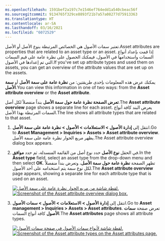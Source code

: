 ```yaml
---
ms.openlocfilehash: 1591bef2a197c7e1546ef764edd1a540cbeac56f
ms.sourcegitcommit: 9134765f329ce8893f21b7a57a08277d75913363
ms.translationtype: HT
ms.contentlocale: ar-SA
ms.lasthandoff: 03/16/2021
ms.locfileid: "6072529"
---
```

<span data-ttu-id="3f0fa-101">تعتبر سمات الأصول هي الخصائص المرتبطة بنوع الأصل أو الأصل.</span><span class="sxs-lookup"><span data-stu-id="3f0fa-101">Asset attributes are properties that are related to an asset type or an asset.</span></span> <span data-ttu-id="3f0fa-102">إذا قمت بإعداد أنواع السمات واستخدامها في الأصول، فيمكنك الحصول على نظرة عامة على قيم السمات التي تم إعدادها في الأصول.</span><span class="sxs-lookup"><span data-stu-id="3f0fa-102">If you've set up attribute types and used them on assets, you can get an overview of the attribute values that are set up on the assets.</span></span> 

<span data-ttu-id="3f0fa-103">يمكنك عرض هذه المعلومات بإحدى طريقتين: من **نظرة عامة على سمة الأصل** أو **سمة الأصل**.</span><span class="sxs-lookup"><span data-stu-id="3f0fa-103">You can view this information in one of two ways: from the **Asset attribute overview** or the **Asset attribute**.</span></span>

<span data-ttu-id="3f0fa-104">**تعرض الصفحة نظرة عامة حول سمة الأصل** بنداً منفصلاً لكل أصل.</span><span class="sxs-lookup"><span data-stu-id="3f0fa-104">The **Asset attribute overview** page shows a separate line for each asset.</span></span> <span data-ttu-id="3f0fa-105">يعرض البند كافة أنواع السمات المرتبطة بهذا الأصل.</span><span class="sxs-lookup"><span data-stu-id="3f0fa-105">The line shows all attribute types that are related to that asset.</span></span> 

1.  <span data-ttu-id="3f0fa-106">انتقل إلى **إدارة الأصول > الاستعلامات > الأصول > نظرة عامة على سمة الأصل**.</span><span class="sxs-lookup"><span data-stu-id="3f0fa-106">Go to **Asset Management > Inquiries > Assets > Asset attribute overview**.</span></span> <span data-ttu-id="3f0fa-107">يظهر مربع الحوار نظرة عامة على سمة الأصل.</span><span class="sxs-lookup"><span data-stu-id="3f0fa-107">The Asset attribute overview dialog box appears.</span></span>

2.  <span data-ttu-id="3f0fa-108">في الحقل **نوع الأصل** حدد نوع أصل من القائمة المنسدلة، ثم حدد **موافق**.</span><span class="sxs-lookup"><span data-stu-id="3f0fa-108">In the **Asset type** field, select an asset type from the drop-down menu and then select **OK**.</span></span>  <span data-ttu-id="3f0fa-109">تظهر الصفحة **نظرة عامة حول سمة الأصل**، وتعرض بنداً منفصلاً لكل نوع سمة يتم استخدامه على أحد الأصول.</span><span class="sxs-lookup"><span data-stu-id="3f0fa-109">The **Asset attribute overview** page appears, showing a separate line for each attribute type that is used on an asset.</span></span> 

    <span data-ttu-id="3f0fa-110">[![لقطة شاشة من مربع الحوار نظرة عامة على سمة الأصل.](../media/asset-attribute-overview.png)](../media/asset-attribute-overview.png#lightbox)</span><span class="sxs-lookup"><span data-stu-id="3f0fa-110">[![Screenshot of the Asset attribute overview dialog box.](../media/asset-attribute-overview.png)](../media/asset-attribute-overview.png#lightbox)</span></span>

3.  <span data-ttu-id="3f0fa-111">انتقل إلى **إدارة الأصول > الاستعلامات > الأصول > سمات الأصول**.</span><span class="sxs-lookup"><span data-stu-id="3f0fa-111">Go to **Asset management > Inquiries > Assets > Asset attributes**.</span></span> <span data-ttu-id="3f0fa-112">تعرض صفحة **سمات الأصول** كافة أنواع السمات.</span><span class="sxs-lookup"><span data-stu-id="3f0fa-112">The **Asset attributes** page shows all attribute types.</span></span>

    <span data-ttu-id="3f0fa-113">[![لقطة شاشة لأنواع سمات الأصول في صفحة سمات الأصول.](../media/asset-attribute-ssm.png)](../media/asset-attribute-ssm.png#lightbox)</span><span class="sxs-lookup"><span data-stu-id="3f0fa-113">[![Screenshot of the Asset attribute types on the Asset attributes page.](../media/asset-attribute-ssm.png)](../media/asset-attribute-ssm.png#lightbox)</span></span>

